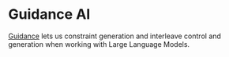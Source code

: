 # Guidance AI

[Guidance](https://github.com/guidance-ai/guidance) lets us constraint generation and interleave control and generation when working with Large Language Models.
